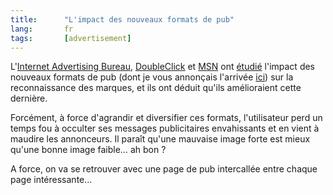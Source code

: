 ```yaml
---
title:      "L'impact des nouveaux formats de pub"
lang:       fr
tags:       [advertisement]
---
```



L'[Internet Advertising Bureau](http://www.iab.net/), [DoubleClick](http://www.doubleclick.net/) et [MSN](http://www.msn.com/) ont [étudié](http://www.iab.net/news/content/brand_research.html) l'impact des nouveaux formats de pub (dont je vous annonçais l'arrivée [ici](/2001/02/pourquoi-faire-simple-quand-on-peut-faire-complique.html)) sur la reconnaissance des marques, et ils ont déduit qu'ils amélioraient cette dernière.

Forcément, à force d'agrandir et diversifier ces formats, l'utilisateur perd un temps fou à occulter ses messages publicitaires envahissants et en vient à maudire les annonceurs. Il paraît qu'une mauvaise image forte est mieux qu'une bonne image faible… ah bon ?

A force, on va se retrouver avec une page de pub intercallée entre chaque page intéressante…
